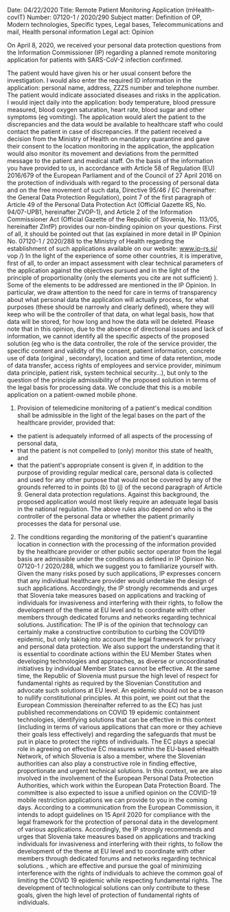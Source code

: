 Date: 04/22/2020
Title: Remote Patient Monitoring Application (mHealth-covIT)
Number: 07120-1 / 2020/290
Subject matter: Definition of OP, Modern technologies, Specific types, Legal bases, Telecommunications and mail, Health personal information
Legal act: Opinion

On April 8, 2020, we received your personal data protection questions from the Information Commissioner (IP) regarding a planned remote monitoring application for patients with SARS-CoV-2 infection confirmed.

The patient would have given his or her usual consent before the investigation. I would also enter the required ID information in the application: personal name, address, ZZZS number and telephone number. The patient would indicate associated diseases and risks in the application. I would inject daily into the application: body temperature, blood pressure measured, blood oxygen saturation, heart rate, blood sugar and other symptoms (eg vomiting). The application would alert the patient to the discrepancies and the data would be available to healthcare staff who could contact the patient in case of discrepancies.
If the patient received a decision from the Ministry of Health on mandatory quarantine and gave their consent to the location monitoring in the application, the application would also monitor its movement and deviations from the permitted message to the patient and medical staff.
On the basis of the information you have provided to us, in accordance with Article 58 of Regulation (EU) 2016/679 of the European Parliament and of the Council of 27 April 2016 on the protection of individuals with regard to the processing of personal data and on the free movement of such data, Directive 95/46 / EC (hereinafter: the General Data Protection Regulation), point 7 of the first paragraph of Article 49 of the Personal Data Protection Act (Official Gazette RS, No. 94/07-UPB1, hereinafter ZVOP-1), and Article 2 of the Information Commissioner Act (Official Gazette of the Republic of Slovenia, No. 113/05, hereinafter ZInfP) provides our non-binding opinion on your questions.
First of all, it should be pointed out that (as explained in more detail in IP Opinion No. 07120-1 / 2020/288 to the Ministry of Health regarding the establishment of such applications available on our website: www.ip-rs.si/ vop /) In the light of the experience of some other countries, it is imperative, first of all, to order an impact assessment with clear technical parameters of the application against the objectives pursued and in the light of the principle of proportionality (only the elements you cite are not sufficient) ). Some of the elements to be addressed are mentioned in the IP Opinion. In particular, we draw attention to the need for care in terms of transparency about what personal data the application will actually process, for what purposes (these should be narrowly and clearly defined), where they will keep who will be the controller of that data, on what legal basis, how that data will be stored, for how long and how the data will be deleted.
Please note that in this opinion, due to the absence of directional issues and lack of information, we cannot identify all the specific aspects of the proposed solution (eg who is the data controller, the role of the service provider, the specific content and validity of the consent, patient information, concrete use of data (original , secondary), location and time of data retention, mode of data transfer, access rights of employees and service provider, minimum data principle, patient risk, system technical security…), but only to the question of the principle admissibility of the proposed solution in terms of the legal basis for processing data. We conclude that this is a mobile application on a patient-owned mobile phone.
1. Provision of telemedicine monitoring of a patient's medical condition shall be admissible in the light of the legal bases on the part of the healthcare provider, provided that:
- the patient is adequately informed of all aspects of the processing of personal data,
- that the patient is not compelled to (only) monitor this state of health, and
- that the patient's appropriate consent is given if, in addition to the purpose of providing regular medical care, personal data is collected and used for any other purpose that would not be covered by any of the grounds referred to in points (b) to (j) of the second paragraph of Article 9. General data protection regulations.
Against this background, the proposed application would most likely require an adequate legal basis in the national regulation.
The above rules also depend on who is the controller of the personal data or whether the patient primarily processes the data for personal use.
2. The conditions regarding the monitoring of the patient's quarantine location in connection with the processing of the information provided by the healthcare provider or other public sector operator from the legal basis are admissible under the conditions as defined in IP Opinion No. 07120-1 / 2020/288, which we suggest you to familiarize yourself with.
Given the many risks posed by such applications, IP expresses concern that any individual healthcare provider would undertake the design of such applications. Accordingly, the IP strongly recommends and urges that Slovenia take measures based on applications and tracking of individuals for invasiveness and interfering with their rights, to follow the development of the theme at EU level and to coordinate with other members through dedicated forums and networks regarding technical solutions. 
Justification:
The IP is of the opinion that technology can certainly make a constructive contribution to curbing the COVID19 epidemic, but only taking into account the legal framework for privacy and personal data protection. We also support the understanding that it is essential to coordinate actions within the EU Member States when developing technologies and approaches, as diverse or uncoordinated initiatives by individual Member States cannot be effective. At the same time, the Republic of Slovenia must pursue the high level of respect for fundamental rights as required by the Slovenian Constitution and advocate such solutions at EU level. An epidemic should not be a reason to nullify constitutional principles. At this point, we point out that the European Commission (hereinafter referred to as the EC) has just published recommendations on COVID 19 epidemic containment technologies, identifying solutions that can be effective in this context (including in terms of various applications that can more or they achieve their goals less effectively) and regarding the safeguards that must be put in place to protect the rights of individuals.
The EC plays a special role in agreeing on effective EC measures within the EU-based eHealth Network, of which Slovenia is also a member, where the Slovenian authorities can also play a constructive role in finding effective, proportionate and urgent technical solutions. In this context, we are also involved in the involvement of the European Personal Data Protection Authorities, which work within the European Data Protection Board. The committee is also expected to issue a unified opinion on the COVID-19 mobile restriction applications we can provide to you in the coming days. According to a communication from the European Commission, it intends to adopt guidelines on 15 April 2020 for compliance with the legal framework for the protection of personal data in the development of various applications.
Accordingly, the IP strongly recommends and urges that Slovenia take measures based on applications and tracking individuals for invasiveness and interfering with their rights, to follow the development of the theme at EU level and to coordinate with other members through dedicated forums and networks regarding technical solutions. , which are effective and pursue the goal of minimizing interference with the rights of individuals to achieve the common goal of limiting the COVID 19 epidemic while respecting fundamental rights. The development of technological solutions can only contribute to these goals, given the high level of protection of fundamental rights of individuals.
